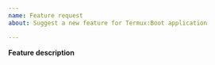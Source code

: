 ```yaml
---
name: Feature request
about: Suggest a new feature for Termux:Boot application

---
```


<!--
IMPORTANT:

1. Support of Android 5.x - 6.x is finished.
2. Fill the template AFTER comments.
-->

**Feature description**
<!--
Describe the feature and why you want it.
-->
